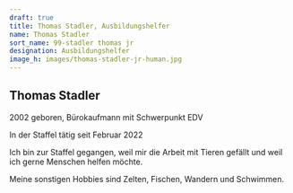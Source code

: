 ```yaml
---
draft: true
title: Thomas Stadler, Ausbildungshelfer
name: Thomas Stadler
sort_name: 99-stadler thomas jr
designation: Ausbildungshelfer
image_h: images/thomas-stadler-jr-human.jpg
---
```

## Thomas Stadler

2002 geboren, Bürokaufmann mit Schwerpunkt EDV

In der Staffel tätig seit Februar 2022

Ich bin zur Staffel gegangen, weil mir die Arbeit mit Tieren gefällt und weil ich gerne Menschen helfen möchte.

Meine sonstigen Hobbies sind Zelten, Fischen, Wandern und Schwimmen.